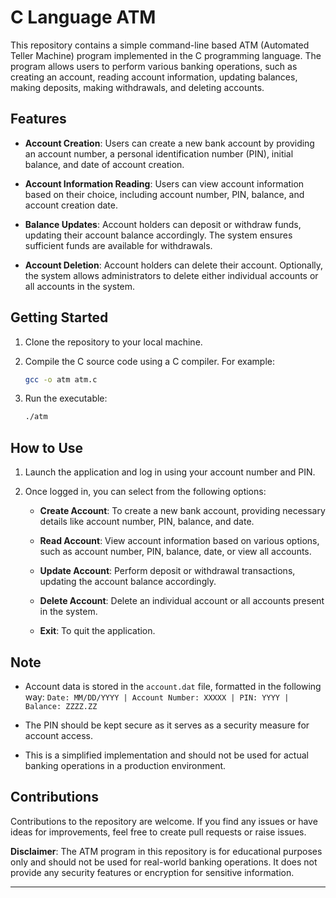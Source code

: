 # C Language ATM

This repository contains a simple command-line based ATM (Automated Teller Machine) program implemented in the C programming language. The program allows users to perform various banking operations, such as creating an account, reading account information, updating balances, making deposits, making withdrawals, and deleting accounts.

## Features

- **Account Creation**: Users can create a new bank account by providing an account number, a personal identification number (PIN), initial balance, and date of account creation.

- **Account Information Reading**: Users can view account information based on their choice, including account number, PIN, balance, and account creation date.

- **Balance Updates**: Account holders can deposit or withdraw funds, updating their account balance accordingly. The system ensures sufficient funds are available for withdrawals.

- **Account Deletion**: Account holders can delete their account. Optionally, the system allows administrators to delete either individual accounts or all accounts in the system.

## Getting Started

1. Clone the repository to your local machine.

2. Compile the C source code using a C compiler. For example:

   ```bash
   gcc -o atm atm.c
   ```

3. Run the executable:

   ```bash
   ./atm
   ```

## How to Use

1. Launch the application and log in using your account number and PIN.

2. Once logged in, you can select from the following options:

   - **Create Account**: To create a new bank account, providing necessary details like account number, PIN, balance, and date.

   - **Read Account**: View account information based on various options, such as account number, PIN, balance, date, or view all accounts.

   - **Update Account**: Perform deposit or withdrawal transactions, updating the account balance accordingly.

   - **Delete Account**: Delete an individual account or all accounts present in the system.

   - **Exit**: To quit the application.

## Note

- Account data is stored in the `account.dat` file, formatted in the following way: `Date: MM/DD/YYYY | Account Number: XXXXX | PIN: YYYY | Balance: ZZZZ.ZZ`

- The PIN should be kept secure as it serves as a security measure for account access.

- This is a simplified implementation and should not be used for actual banking operations in a production environment.

## Contributions

Contributions to the repository are welcome. If you find any issues or have ideas for improvements, feel free to create pull requests or raise issues.

**Disclaimer**: The ATM program in this repository is for educational purposes only and should not be used for real-world banking operations. It does not provide any security features or encryption for sensitive information.

---
